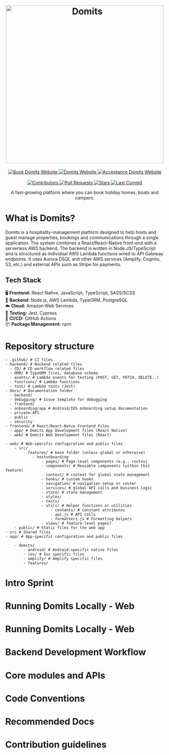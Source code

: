   <!-- Hero 1 -->
<h1 align="center">
  <img src="https://i.ibb.co/rKVk8xDm/logo-aea153ca0521f26f9487364e1a11dc2e.png" alt="Domits" width="500"/>
</h1>
  <!-- Website links -->
  <div align="center">
    <a href="https://bookdomits.com" target="_blank">
    <img src="https://img.shields.io/badge/%F0%9F%8F%A1_Book_Domits-555555?style=for-the-badge&logo=internetexplorer&logoColor=white" alt="Book Domits Website"/>
  </a>  
  <a href="https://domits.com" target="_blank">
    <img src="https://img.shields.io/badge/%F0%9F%8C%90_Domits-555555?style=for-the-badge" alt="Domits Website"/>
  </a>  
    <a href="https://acceptance.domits.com" target="_blank">
    <img src="https://img.shields.io/badge/%F0%9F%A7%AA_Acceptance-555555?style=for-the-badge" alt="Acceptance Domits Website"/>
  </a>  
</div>
  <!-- Badges -->
  <div align="center">
      <br>
    <a href="https://github.com/domits1/Domits/graphs/contributors" >
      <img alt="Contributors" src="https://img.shields.io/github/contributors/domits1/Domits?style=for-the-badge&color=139220"/>
    </a>
    <a href="https://github.com/domits1/Domits/pulls">
      <img alt="Pull Requests" src="https://img.shields.io/github/issues-pr/domits1/Domits?style=for-the-badge&color=139220"/>
    </a>
    <a href="https://github.com/domits1/Domits/stargazers">
      <img alt="Stars" src="https://img.shields.io/github/stars/domits1/Domits?style=for-the-badge&logo=github&color=139220"/>
    </a>
    <a href="https://github.com/domits1/Domits/commits/main">
      <img alt="Last Commit" src="https://img.shields.io/github/last-commit/domits1/Domits?style=for-the-badge&color=139220"/>
    </a>
  </div>

  
<p align="center">A fast-growing platform where you can book holiday homes, boats and campers.</p>


# What is Domits?
Domits is a hospitality-management platform designed to help hosts and guest manage properties, bookings and communications through a single application. The system combines a React/React-Native front-end with a serverless AWS backend. The backend is written in Node.JS/TypeScript and is structured as individual AWS Lambda functions wired to API Gateway endpoints. It uses Aurora DSQL and other AWS services (Amplify, Cognito, S3, etc.) and external APIs such as Stripe for payments.

## Tech Stack
🖥️ **Frontend:** React Native, JavaScript, TypeScript, SASS/SCSS  
🧠 **Backend:** Node.js, AWS Lambda, TypeORM, PostgreSQL  
☁️ **Cloud:** Amazon Web Services  
🧪 **Testing:** Jest, Cypress  
🚀 **CI/CD:** GitHub Actions  
📦 **Package Management:** npm  

# Repository structure
```
- .github/ # CI files
- backend/ # Backend related files
  - CD/ # CD workflow related files
  - ORM/ # TypeORM files, database schema
  - events/ # Lambda events for testing (POST, GET, PATCH, DELETE..)
  - functions/ # Lambda functions
  - test/ # Lambda tests (Jest)
- docs/ # Documentation folder
  - backend/ 
  - debugging/ # Issue template for debugging
  - frontend/
  - onboarding/app # Android/IOS onboarding setup documentation
  - private-API 
  - public
  - security
- frontend/ # React/React-Natve Frontend Files
  - app/ # Domits App Development files (React Native)
  - web/ # Domits Web Development files (React)

- web/ # Web-specific configuration and public files
    - src/
        - features/ # base folder (unless global or otherwise)
            - hostonboarding
                - pages/ # Page-level components (e.g., routes)
                - components/ # Reusable components (within this feature)
                - context/ # context for global state management
                - hooks/ # custom hooks
                - navigation/ # navigation setup or router
                - services/ # global API calls and business logic
                - store/ # state management
                - styles/
                - tests/
                - utils/ # Helper functions or utilities
                    - contants/ # Constant attributes
                    - api.js # API calls
                    - formatters.js # Formatting helpers
                - views/ # feature-level pages?
    - public/ # Static files for the web app
- src # Shared files
- app/ # App-specific configuration and public files

    - domits/
        - android/ # Android-specific native files
        - ios/ # Ios specific files
        - amplify/ # Amplify specific files
        - features/
```
# Intro Sprint

# Running Domits Locally - Web

# Running Domits Locally - Web

# Backend Development Workflow

# Core modules and APIs

# Code Conventions

# Recommended Docs

# Contribution guidelines


